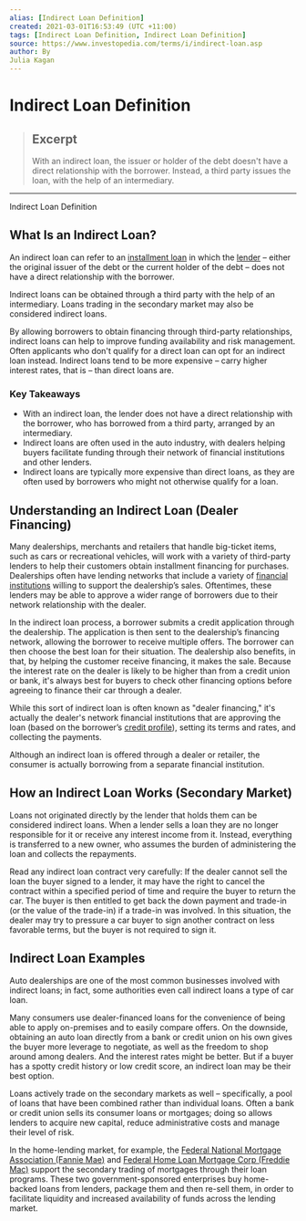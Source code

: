 ```yaml
---
alias: [Indirect Loan Definition]
created: 2021-03-01T16:53:49 (UTC +11:00)
tags: [Indirect Loan Definition, Indirect Loan Definition]
source: https://www.investopedia.com/terms/i/indirect-loan.asp
author: By
Julia Kagan
---
```


# Indirect Loan Definition

> ## Excerpt
> With an indirect loan, the issuer or holder of the debt doesn't have a direct relationship with the borrower. Instead, a third party issues the loan, with the help of an intermediary.

---

Indirect Loan Definition
## What Is an Indirect Loan?

An indirect loan can refer to an [installment loan](https://www.investopedia.com/articles/personal-finance/072316/how-installment-loans-work.asp) in which the [lender](https://www.investopedia.com/terms/l/lender.asp) – either the original issuer of the debt or the current holder of the debt – does not have a direct relationship with the borrower.

Indirect loans can be obtained through a third party with the help of an intermediary. Loans trading in the secondary market may also be considered indirect loans.

By allowing borrowers to obtain financing through third-party relationships, indirect loans can help to improve funding availability and risk management. Often applicants who don't qualify for a direct loan can opt for an indirect loan instead. Indirect loans tend to be more expensive – carry higher interest rates, that is – than direct loans are.

### Key Takeaways

-   With an indirect loan, the lender does not have a direct relationship with the borrower, who has borrowed from a third party, arranged by an intermediary.
-   Indirect loans are often used in the auto industry, with dealers helping buyers facilitate funding through their network of financial institutions and other lenders.
-   Indirect loans are typically more expensive than direct loans, as they are often used by borrowers who might not otherwise qualify for a loan.

## Understanding an Indirect Loan (Dealer Financing)

Many dealerships, merchants and retailers that handle big-ticket items, such as cars or recreational vehicles, will work with a variety of third-party lenders to help their customers obtain installment financing for purchases. Dealerships often have lending networks that include a variety of [financial institutions](https://www.investopedia.com/terms/f/financialinstitution.asp) willing to support the dealership’s sales. Oftentimes, these lenders may be able to approve a wider range of borrowers due to their network relationship with the dealer.

In the indirect loan process, a borrower submits a credit application through the dealership. The application is then sent to the dealership’s financing network, allowing the borrower to receive multiple offers. The borrower can then choose the best loan for their situation. The dealership also benefits, in that, by helping the customer receive financing, it makes the sale. Because the interest rate on the dealer is likely to be higher than from a credit union or bank, it's always best for buyers to check other financing options before agreeing to finance their car through a dealer.

While this sort of indirect loan is often known as "dealer financing," it's actually the dealer's network financial institutions that are approving the loan (based on the borrower’s [credit profile](https://www.investopedia.com/terms/c/credit-history.asp)), setting its terms and rates, and collecting the payments.

Although an indirect loan is offered through a dealer or retailer, the consumer is actually borrowing from a separate financial institution.

## How an Indirect Loan Works (Secondary Market)

Loans not originated directly by the lender that holds them can be considered indirect loans. When a lender sells a loan they are no longer responsible for it or receive any interest income from it. Instead, everything is transferred to a new owner, who assumes the burden of administering the loan and collects the repayments.

Read any indirect loan contract very carefully: If the dealer cannot sell the loan the buyer signed to a lender, it may have the right to cancel the contract within a specified period of time and require the buyer to return the car. The buyer is then entitled to get back the down payment and trade-in (or the value of the trade-in) if a trade-in was involved. In this situation, the dealer may try to pressure a car buyer to sign another contract on less favorable terms, but the buyer is not required to sign it.

## Indirect Loan Examples

Auto dealerships are one of the most common businesses involved with indirect loans; in fact, some authorities even call indirect loans a type of car loan.

Many consumers use dealer-financed loans for the convenience of being able to apply on-premises and to easily compare offers. On the downside, obtaining an auto loan directly from a bank or credit union on his own gives the buyer more leverage to negotiate, as well as the freedom to shop around among dealers. And the interest rates might be better. But if a buyer has a spotty credit history or low credit score, an indirect loan may be their best option.

Loans actively trade on the secondary markets as well – specifically, a pool of loans that have been combined rather than individual loans. Often a bank or credit union sells its consumer loans or mortgages; doing so allows lenders to acquire new capital, reduce administrative costs and manage their level of risk.

In the home-lending market, for example, the [Federal National Mortgage Association (Fannie Mae)](https://www.investopedia.com/articles/investing/091814/fannie-mae-what-it-does-and-how-it-operates.asp) and [Federal Home Loan Mortgage Corp (Freddie Mac)](https://www.investopedia.com/terms/f/freddiemac.asp) support the secondary trading of mortgages through their loan programs. These two government-sponsored enterprises buy home-backed loans from lenders, package them and then re-sell them, in order to facilitate liquidity and increased availability of funds across the lending market.
